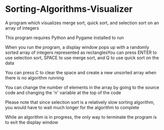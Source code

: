# Sorting-Algorithms-Visualizer
A program which visualizes merge sort, quick sort, and selection sort on an array of integers

This program requires Python and Pygame installed to run

When you run the program, a display window pops up with a randomly sorted array of integers represented as rectanglesYou can press ENTER to use selection sort, SPACE to use merge sort, and Q to use quick sort on the data

You can press C to clear the space and create a new unsorted array when there is no algorithm running

You can change the number of elements in the array by going to the source code and changing the 'n' variable at the top of the code

Please note that since selection sort is a relatively slow sorting algorithm, you would have to wait much longer for the algorithm to complete

While an algorithm is in progress, the only way to terminate the program is to exit the display window
